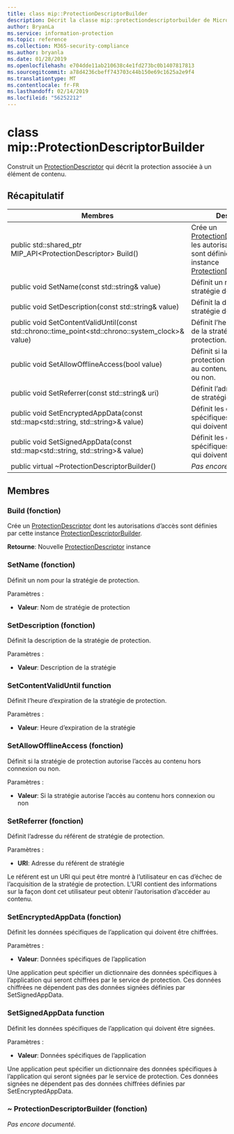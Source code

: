 ```yaml
---
title: class mip::ProtectionDescriptorBuilder
description: Décrit la classe mip::protectiondescriptorbuilder de Microsoft Information Protection (MIP) SDK.
author: BryanLa
ms.service: information-protection
ms.topic: reference
ms.collection: M365-security-compliance
ms.author: bryanla
ms.date: 01/28/2019
ms.openlocfilehash: e704dde11ab210638c4e1fd273bc0b1407817813
ms.sourcegitcommit: a78d4236cbeff743703c44b150e69c1625a2e9f4
ms.translationtype: MT
ms.contentlocale: fr-FR
ms.lasthandoff: 02/14/2019
ms.locfileid: "56252212"
---
```

# <a name="class-mipprotectiondescriptorbuilder"></a>class mip::ProtectionDescriptorBuilder 
Construit un [ProtectionDescriptor](class_mip_protectiondescriptor.md) qui décrit la protection associée à un élément de contenu.
  
## <a name="summary"></a>Récapitulatif
 Membres                        | Descriptions                                
--------------------------------|---------------------------------------------
public std::shared_ptr MIP_API\<ProtectionDescriptor\> Build()  |  Crée un [ProtectionDescriptor](class_mip_protectiondescriptor.md) dont les autorisations d’accès sont définies par cette instance [ProtectionDescriptorBuilder](class_mip_protectiondescriptorbuilder.md).
public void SetName(const std::string& value)  |  Définit un nom pour la stratégie de protection.
public void SetDescription(const std::string& value)  |  Définit la description de la stratégie de protection.
public void SetContentValidUntil(const std::chrono::time_point\<std::chrono::system_clock\>& value)  |  Définit l’heure d’expiration de la stratégie de protection.
public void SetAllowOfflineAccess(bool value)  |  Définit si la stratégie de protection autorise l’accès au contenu hors connexion ou non.
public void SetReferrer(const std::string& uri)  |  Définit l’adresse du référent de stratégie de protection.
public void SetEncryptedAppData(const std::map\<std::string, std::string\>& value)  |  Définit les données spécifiques de l’application qui doivent être chiffrées.
public void SetSignedAppData(const std::map\<std::string, std::string\>& value)  |  Définit les données spécifiques de l’application qui doivent être signées.
public virtual ~ProtectionDescriptorBuilder()  | _Pas encore documenté._
  
## <a name="members"></a>Membres
  
### <a name="build-function"></a>Build (fonction)
Crée un [ProtectionDescriptor](class_mip_protectiondescriptor.md) dont les autorisations d’accès sont définies par cette instance [ProtectionDescriptorBuilder](class_mip_protectiondescriptorbuilder.md).

  
**Retourne**: Nouvelle [ProtectionDescriptor](class_mip_protectiondescriptor.md) instance
  
### <a name="setname-function"></a>SetName (fonction)
Définit un nom pour la stratégie de protection.

Paramètres :  
* **Valeur**: Nom de stratégie de protection


  
### <a name="setdescription-function"></a>SetDescription (fonction)
Définit la description de la stratégie de protection.

Paramètres :  
* **Valeur**: Description de la stratégie


  
### <a name="setcontentvaliduntil-function"></a>SetContentValidUntil function
Définit l’heure d’expiration de la stratégie de protection.

Paramètres :  
* **Valeur**: Heure d’expiration de la stratégie


  
### <a name="setallowofflineaccess-function"></a>SetAllowOfflineAccess (fonction)
Définit si la stratégie de protection autorise l’accès au contenu hors connexion ou non.

Paramètres :  
* **Valeur**: Si la stratégie autorise l’accès au contenu hors connexion ou non


  
### <a name="setreferrer-function"></a>SetReferrer (fonction)
Définit l’adresse du référent de stratégie de protection.

Paramètres :  
* **URI**: Adresse du référent de stratégie


Le référent est un URI qui peut être montré à l’utilisateur en cas d’échec de l’acquisition de la stratégie de protection. L’URI contient des informations sur la façon dont cet utilisateur peut obtenir l’autorisation d’accéder au contenu.
  
### <a name="setencryptedappdata-function"></a>SetEncryptedAppData (fonction)
Définit les données spécifiques de l’application qui doivent être chiffrées.

Paramètres :  
* **Valeur**: Données spécifiques de l’application


Une application peut spécifier un dictionnaire des données spécifiques à l’application qui seront chiffrées par le service de protection. Ces données chiffrées ne dépendent pas des données signées définies par SetSignedAppData.
  
### <a name="setsignedappdata-function"></a>SetSignedAppData function
Définit les données spécifiques de l’application qui doivent être signées.

Paramètres :  
* **Valeur**: Données spécifiques de l’application


Une application peut spécifier un dictionnaire des données spécifiques à l’application qui seront signées par le service de protection. Ces données signées ne dépendent pas des données chiffrées définies par SetEncryptedAppData.
  
### <a name="protectiondescriptorbuilder-function"></a>~ ProtectionDescriptorBuilder (fonction)
_Pas encore documenté._
